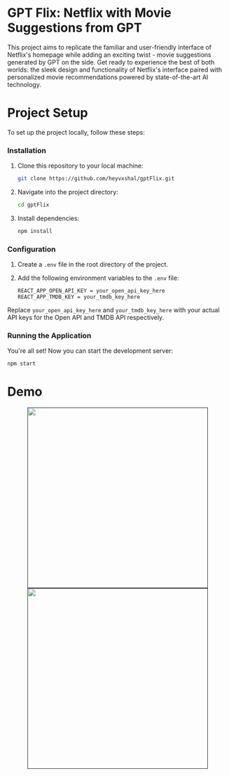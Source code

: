 # GPT Flix: Netflix with Movie Suggestions from GPT
This project aims to replicate the familiar and user-friendly interface of Netflix's homepage while adding an exciting twist - movie suggestions generated by GPT on the side. Get ready to experience the best of both worlds: the sleek design and functionality of Netflix's interface paired with personalized movie recommendations powered by state-of-the-art AI technology.

# Project Setup

To set up the project locally, follow these steps:

### Installation

1. Clone this repository to your local machine:

    ```bash
    git clone https://github.com/heyvxshal/gptFlix.git
    ```

2. Navigate into the project directory:

    ```bash
    cd gptFlix
    ```

3. Install dependencies:

    ```bash
    npm install
    ```

### Configuration

1. Create a `.env` file in the root directory of the project.

2. Add the following environment variables to the `.env` file:

    ```
    REACT_APP_OPEN_API_KEY = your_open_api_key_here
    REACT_APP_TMDB_KEY = your_tmdb_key_here
    ```

Replace `your_open_api_key_here` and `your_tmdb_key_here` with your actual API keys for the Open API and TMDB API respectively.

### Running the Application

You're all set! Now you can start the development server:

```bash
npm start
```


# Demo
<div align="center">
 
   <a href="">
    <img src="https://github.com/heyvxshal/gptFlix/assets/46629074/7b4eca89-f76c-4f6e-8af7-7e6b658a1f5b" width="412px"/> 
  </a>
  
  <a href="">
    <img src="https://github.com/heyvxshal/gptFlix/assets/46629074/24b7212c-04a5-4ae6-8739-ef5efb169e47" width="412px"/>
  </a>

</div>
